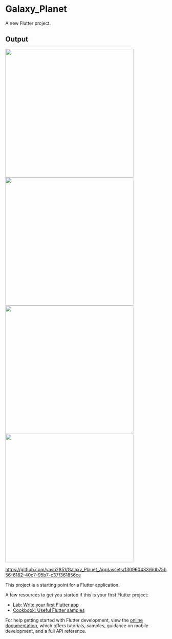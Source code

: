 # Galaxy_Planet

A new Flutter project.

## Output

<p>
<img src="https://github.com/yash2851/Galaxy_Planet_App/assets/130960433/1dbe4a61-1087-44e0-b865-76526afa0b2f" height=400>
<img src="https://github.com/yash2851/Galaxy_Planet_App/assets/130960433/ad563bc2-5f83-4127-8e49-1c2bc4330b0f" height=400>
<img src="https://github.com/yash2851/Galaxy_Planet_App/assets/130960433/8dc5bab0-7a4e-4832-8107-641e75b12090" height=400>
<img src="https://github.com/yash2851/Galaxy_Planet_App/assets/130960433/e5a0c09d-8943-4823-87fb-a26e785c9ec9" height=400>
</p>

https://github.com/yash2851/Galaxy_Planet_App/assets/130960433/6db75b56-6182-40c7-95b7-c37f361856ce


This project is a starting point for a Flutter application.

A few resources to get you started if this is your first Flutter project:

- [Lab: Write your first Flutter app](https://docs.flutter.dev/get-started/codelab)
- [Cookbook: Useful Flutter samples](https://docs.flutter.dev/cookbook)

For help getting started with Flutter development, view the
[online documentation](https://docs.flutter.dev/), which offers tutorials,
samples, guidance on mobile development, and a full API reference.

